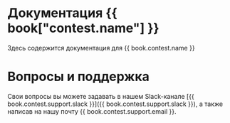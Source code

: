 # Документация {{ book["contest.name"] }}
Здесь содержится документация для {{ book.contest.name }}

# Вопросы и поддержка
Свои вопросы вы можете задавать в нашем Slack-канале [{{ book.contest.support.slack }}]({{ book.contest.support.slack }}), а также написав на нашу почту {{ book.contest.support.email }}.

